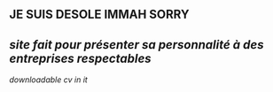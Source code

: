 __JE SUIS DESOLE__
__IMMAH SORRY__
---
*site fait pour présenter sa personnalité à des entreprises respectables*
---
*downloadable cv in it*
